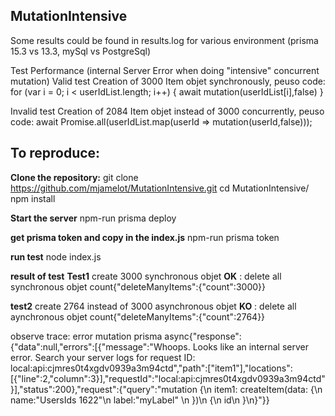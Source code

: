 ## MutationIntensive
Some results could be found in results.log for various environment (prisma 15.3 vs 13.3, mySql vs PostgreSql)


Test Performance (internal Server Error when doing "intensive" concurrent mutation)
Valid test Creation of 3000 Item objet synchronously, peuso code:
 for (var i = 0; i < userIdList.length; i++) { await mutation(userIdList[i],false) }

Invalid test Creation of 2084 Item objet instead of 3000 concurrently, peuso code:
 await Promise.all(userIdList.map(userId => mutation(userId,false)));

## To reproduce:
**Clone the repository:**
git clone https://github.com/mjamelot/MutationIntensive.git
cd MutationIntensive/
npm install

**Start the server**
npm-run prisma deploy


**get prisma token and copy in the index.js**
npm-run prisma token



**run test**
node index.js

**result of test**
**Test1**
create 3000 synchronous objet **OK** :
delete all synchronous objet count{"deleteManyItems":{"count":3000}}

**test2**
create 2764 instead of 3000 asynchronous objet **KO** :
delete all aynchronous objet count{"deleteManyItems":{"count":2764}}

observe trace:
error mutation prisma async{"response":{"data":null,"errors":[{"message":"Whoops. Looks like an internal server error. Search your server logs for request ID: local:api:cjmres0t4xgdv0939a3m94ctd","path":["item1"],"locations":[{"line":2,"column":3}],"requestId":"local:api:cjmres0t4xgdv0939a3m94ctd"}],"status":200},"request":{"query":"mutation {\n  item1: createItem(data: {\n    name:\"UsersIds 1622\"\n    label:\"myLabel\"  \n  })\n  {\n    id\n  }\n}"}}
